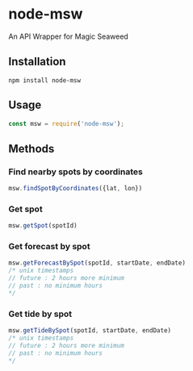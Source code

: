 # node-msw

An API Wrapper for Magic Seaweed

## Installation

```shell
npm install node-msw
```

## Usage

```javascript
const msw = require('node-msw');
```

## Methods

### Find nearby spots by coordinates

```javascript
msw.findSpotByCoordinates({lat, lon})
```

### Get spot

```javascript
msw.getSpot(spotId)
```

### Get forecast by spot

```javascript
msw.getForecastBySpot(spotId, startDate, endDate)
/* unix timestamps
// future : 2 hours more minimum
// past : no minimum hours
*/
```

### Get tide by spot

```javascript
msw.getTideBySpot(spotId, startDate, endDate)
/* unix timestamps
// future : 2 hours more minimum
// past : no minimum hours
*/
```

